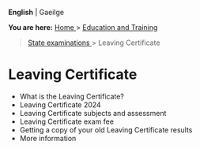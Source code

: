 **English** |  Gaeilge 

**You are here:** [ Home ](/en/) > [ Education and Training ](/en/education/)
> [ State examinations ](/en/education/state-examinations/) > Leaving
Certificate

#  Leaving Certificate

  * What is the Leaving Certificate? 
  * Leaving Certificate 2024 
  * Leaving Certificate subjects and assessment 
  * Leaving Certificate exam fee 
  * Getting a copy of your old Leaving Certificate results 
  * More information 
